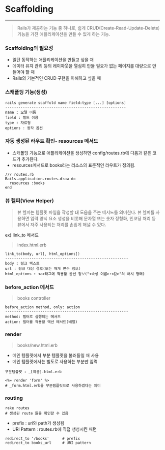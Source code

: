 # Scaffolding
--------------

> Rails가 제공하는 기능 중 하나로, 쉽게 CRUD(Create-Read-Update-Delete)기능을 가진 애플리케이션을 만들 수 있게 하는 기능.

### Scaffolding의 필요성
- 일단 동작하는 애플리케이션을 만들고 싶을 때
- 데이터 유지 관리 등의 레이아웃을 열심히 만들 필요가 없는 페이지를 대량으로 만들어야 할 때
- Rails의 기본적인 CRUD 구현을 이해하고 싶을 때

### 스캐폴딩 기능(생성)
~~~
rails generate scaffold name field:type [...] [options]  
-------------------------------------------------------  
name : 모델 이름
field : 필드 이름
type : 자료형
options : 동작 옵션
~~~


### 자동 생성된 라우트 확인- resources 메서드
- 스캐폴딩 기능으로 애플리케이션을 생성하면 config/routes.rb에 다음과 같은 코드가 추가된다.  
- resources메서드로 books라는 리소스의 표준적인 라우트가 정의됨.

~~~
/// routes.rb
Rails.application.routes.draw do
  resources :books
end
~~~

### 뷰 헬퍼(View Helper)
> 뷰 헬퍼는 템플릿 파일을 작성할 대 도움을 주는 메서드를 의미한다. 뷰 헬퍼를 사용하면 입력 양식 요소 생성을 비롯해 문자열 또는 숫자 정형화, 인코딩 처리 등 뷰에서 자주 사용되는 처리를 손쉽게 해낼 수 있다.

ex) link_to 메서드

> index.html.erb

~~~
link_to(body, url[, html_options])
--------------------------------------------------------
body : 링크 텍스트
url : 링크 대상 경로(또는 매개 변수 정보)
html_options : <a>태그에 적용할 옵션 정보("<속성 이름>:<값>"의 해시 형태)
~~~


### before_action 메서드
> books controller

~~~
before_action method, only: action
--------------------------------------------------------
method: 필터로 실행되는 메서드
action: 필터를 적용할 액션 메서드(배열)
~~~

### render
> books/new.html.erb
- 메인 템플릿에서 부분 템플릿을 불러들일 때 사용
- 메인 템플릿에서는 별도로 사용하는 부분만 입력

~~~
부분템플릿 : _[이름].html.erb
~~~
~~~
<%= render 'form' %>
# _form.html.erb를 부분템플릿으로 사용하겠다는 의미
~~~

### routing
~~~
rake routes
# 생성된 route 들을 확인할 수 있음
~~~
- prefix : uri와 path가 생성됨   
- URI Pattern : routes.rb에 직접 생성시킨 패턴  

~~~
redirect_to '/books'      # prefix
redirect_to books_url     # URI pattern
~~~
